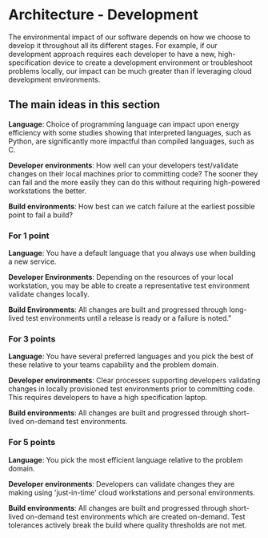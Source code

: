 # Architecture - Development

The environmental impact of our software depends on how we choose to develop it throughout all its different stages.
For example, if our development approach requires each developer to have a new, high-specification device to create a development environment or troubleshoot problems locally, our impact can be much greater than if leveraging cloud development environments.

## The main ideas in this section

**Language**: Choice of programming language can impact upon energy efficiency with some studies showing that interpreted languages, such as Python, are significantly more impactful than compiled languages, such as C.

**Developer environments**: How well can your developers test/validate changes on their local machines prior to committing code? The sooner they can fail and the more easily they can do this without requiring high-powered workstations the better.

**Build environments**: How best can we catch failure at the earliest possible point to fail a build?

### For 1 point

**Language**: You have a default language that you always use when building a new service.

**Developer Environments**: Depending on the resources of your local workstation, you may be able to create a representative test environment validate changes locally.

**Build Environments**: All changes are built and progressed through long-lived test environments until a release is ready or a failure is noted."

### For 3 points

**Language**: You have several preferred languages and you pick the best of these relative to your teams capability and the problem domain.

**Developer environments**: Clear processes supporting developers validating changes in locally provisioned test environments prior to committing code. This requires developers to have a high specification laptop.

**Build environments**: All changes are built and progressed through short-lived on-demand test environments.

### For 5 points

**Language**: You pick the most efficient language relative to the problem domain.

**Developer environments**: Developers can validate changes they are making using 'just-in-time' cloud workstations and personal environments.

**Build environments**: All changes are built and progressed through short-lived on-demand test environments which are created on-demand. Test tolerances actively break the build where quality thresholds are not met.
